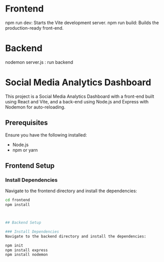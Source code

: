 

# Frontend
npm run dev: Starts the Vite development server.
npm run build: Builds the production-ready front-end.


# Backend
nodemon server.js : run backend



# Social Media Analytics Dashboard
This project is a Social Media Analytics Dashboard with a front-end built using React and Vite, and a back-end using Node.js and Express with Nodemon for auto-reloading.

## Prerequisites
Ensure you have the following installed:
- Node.js
- npm or yarn

## Frontend Setup

### Install Dependencies
Navigate to the frontend directory and install the dependencies:

```bash
cd frontend
npm install



## Backend Setup

### Install Dependencies
Navigate to the backend directory and install the dependencies:

npm init
npm install express
npm install nodemon


